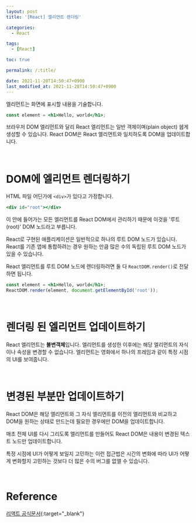 ```yaml
---
layout: post
title: '[React] 엘리먼트 렌더링'

categories:
  - React

tags:
  - [React]

toc: true

permalink: /:title/

date: 2021-11-28T14:50:47+0900
last_modified_at: 2021-11-28T14:50:47+0900
---
```


엘리먼트는 화면에 표시할 내용을 기술합니다.

```jsx
const element = <h1>Hello, world</h1>;
```

브라우저 DOM 엘리먼트와 달리 React 엘리먼트는 일반 객체이며(plain object) 쉡게 생성할 수 있습니다. React DOM은 React 엘리먼트와 일치하도록 DOM을 업데이트합니다.

<br>

# DOM에 엘리먼트 렌더링하기

HTML 파일 어딘가에 `<div>`가 있다고 가정합니다.

```jsx
<div id="root"></div>
```

이 안에 들어가는 모든 엘리먼트를 React DOM에서 관리하기 때문에 이것을 '루트(root)' DOM 노드라고 부릅니다.

React로 구현된 애플리케이션은 일반적으로 하나의 루트 DOM 노드가 있습니다. React를 기존 앱에 통합하려는 경우 원하는 만큼 많은 수의 독립된 루트 DOM 노드가 있을 수 있습니다.

React 엘리먼트를 루트 DOM 노드에 렌더링하려면 둘 다 `ReactDOM.render()`로 전달하면 됩니다.

```jsx
const element = <h1>Hello, world</h1>;
ReactDOM.render(element, document.getElementById('root'));
```

<br>

# 렌더링 된 엘리먼트 업데이트하기

React 엘리먼트는 **불변객체**입니다. 엘리먼트를 생성한 이후에는 해당 엘리먼트의 자식이나 속성을 변경할 수 없습니다. 엘리먼트는 영화에서 하나의 프레임과 같이 특정 시점의 UI를 보여줍니다.

<br>

# 변경된 부분만 업데이트하기

React DOM은 해당 엘리먼트와 그 자식 엘리먼트를 이전의 엘리먼트와 비교하고 DOM을 원하는 상태로 만드는데 필요한 경우에만 DOM을 업데이트합니다.

매초 전체 UI를 다시 그리도록 엘리먼트를 만들어도 React DOM은 내용이 변경된 텍스트 노드만 업데이트합니다.

특정 시점에 UI가 어떻게 보일지 고민하는 이런 접근법은 시간의 변화에 따라 UI가 어떻게 변화할지 고민하는 것보다 더 많은 수의 버그를 없앨 수 있습니다.

<br>

# Reference

[리액트 공식문서](https://ko.reactjs.org/docs/introducing-jsx.html){:target="\_blank"}